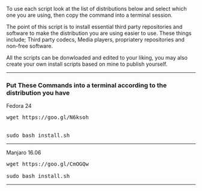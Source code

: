 
To use each script look at the list of distributions below and select which one you are using, then copy the command into a terminal session.

The point of this script is to install essential third party repositories and software to make the distribution you are using easier to use. These things include; Third party codecs, Media players, propriatery repositories and non-free software.

All the scripts can be donwloaded and edited to your liking, you may also create your own install scripts based on mine to publish yourself.

<hr>

<h3> Put These Commands into a terminal according to the distribution you have </h3>
                  
Fedora 24

<pre lang="bash">
wget https://goo.gl/N6ksoh


sudo bash install.sh
</pre>

<hr>

Manjaro 16.06

<pre lang="bash">
wget https://goo.gl/CmOGQw

sudo bash install.sh
</pre>

<hr>
